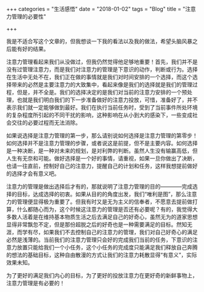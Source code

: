+++
categories = "生活感悟"
date = "2018-01-02"
tags = "Blog"
title = "注意力管理的必要性"

+++

我是不适合写这个文章的，但我想谈一下我的看法以及我的做法，希望头脑风暴之后能有好的结果。
<!--more-->
注意力管理看起来我们从没做过，但我仍然觉得他足够地重要！首先，我们并不是没有过管理注意力，而是我们对注意力的管理是下意识的动作，判断或行为。选择在生活中无处不在，我们正在做的事情就是我们对时间安排的一个选择，而这个选择带来的必然是主要注意力的大致集中，看起来像是我们的选择就是我们的管理过程，但是，并不全是。我们的选择决定的是我们对当前的注意力安排的一个预处理，也就是我们明白我们的下一步准备做好的注意力投放，可惜，准备好了，并不表示我们就一定能够做到最好。我们在执行当前任务时，受到了当前事件所处环境的复杂程度所引起的不同干扰的影响，这种影响在从小到大的感染下，一些变成社会交往的必要过程而无法消除。

如果说选择是注意力管理的第一步，那么请别说如何选择是注意力管理的第零步！如何选择并不是注意力管理的步骤，或者说这是前提，但不是主要内容。如何选择是一种决断，是一种对未来的规划，是对利弊的判断。虽然人生没有输赢高低，但人生有无奈和可能。做好选择是一个好的事情，请重视，如果一旦你做出了决断，也请一往直前，控制好自己的注意力，提醒自己的计划和任务，这样我想提前做好的选择才会有意义吧。

注意力的管理是做出选择后才有的，那就说明了注意力管理的目的————完成选择的目标，达成选择的初衷。如果从目的的角度出发，我们“唯利是图”，那么注意力的管理便显得极为重要了。但我有时又是无为主义的信奉者，不愿意去提前做打算，什么都随心而为，这个时候这注意力的管理是否还有必要呢？有的，我觉得大多数人活着是在维持基本物质生活之后去满足自己的好奇心，虽然无为的道家思想显得非常飘忽不定，但是那份超脱之后的好奇也是一种需要满足的目标。然知无涯，而学有尽，如果我们不去控制自己的注意力的管理，我们对自己好奇心的满足必然是浅薄的。当前我们的注意力管理只会好的完成我们当前的任务，下意识的注意力放置只能给我们一个小任务，这个小任务的完成度只能满足我们释放自己奔腾的想法的基础目标，这种自由散漫的方式让我们的注意力耗散显得“有意义”，实际效果未知。

为了更好的满足我们内心的目标，为了更好的投放注意力在更好奇的新鲜事物上，注意力管理是有必要的！